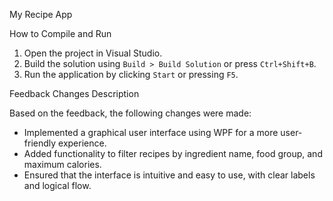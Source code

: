 My Recipe App

How to Compile and Run

1. Open the project in Visual Studio.
2. Build the solution using `Build > Build Solution` or press `Ctrl+Shift+B`.
3. Run the application by clicking `Start` or pressing `F5`.


Feedback Changes Description

Based on the feedback, the following changes were made:
- Implemented a graphical user interface using WPF for a more user-friendly experience.
- Added functionality to filter recipes by ingredient name, food group, and maximum calories.
- Ensured that the interface is intuitive and easy to use, with clear labels and logical flow.

